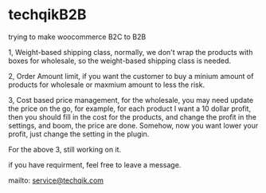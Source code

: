 # techqikB2B

trying to make woocommerce B2C to B2B

1, Weight-based shipping class, normally, we don't wrap the products with boxes for wholesale, so the weight-based shipping class is needed.

2, Order Amount limit, if you want the customer to buy a minium amount of products for wholesale or maxmium amount to less the risk.

3, Cost based price management, for the wholesale, you may need update the price on the go, for example, for each product I want a 10 dollar profit, then you should fill in the cost for the products, and change the profit in the settings, and boom, the price are done. Somehow, now you want lower your profit, just change the setting in the plugin. 


For the above 3, still working on it.


if you have requirment, feel free to leave a message.


mailto: service@techqik.com
